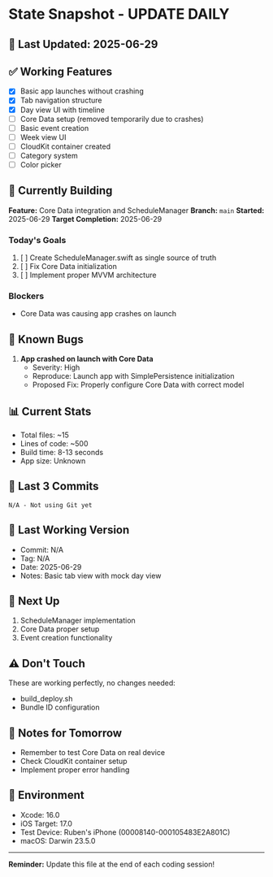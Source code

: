 # State Snapshot - UPDATE DAILY

## 📅 Last Updated: 2025-06-29

## ✅ Working Features
- [x] Basic app launches without crashing
- [x] Tab navigation structure
- [x] Day view UI with timeline
- [ ] Core Data setup (removed temporarily due to crashes)
- [ ] Basic event creation
- [ ] Week view UI
- [ ] CloudKit container created
- [ ] Category system
- [ ] Color picker

## 🚧 Currently Building
**Feature:** Core Data integration and ScheduleManager
**Branch:** `main`
**Started:** 2025-06-29
**Target Completion:** 2025-06-29

### Today's Goals
1. [ ] Create ScheduleManager.swift as single source of truth
2. [ ] Fix Core Data initialization
3. [ ] Implement proper MVVM architecture

### Blockers
- Core Data was causing app crashes on launch

## 🐛 Known Bugs
1. **App crashed on launch with Core Data**
   - Severity: High
   - Reproduce: Launch app with SimplePersistence initialization
   - Proposed Fix: Properly configure Core Data with correct model

## 📊 Current Stats
- Total files: ~15
- Lines of code: ~500
- Build time: 8-13 seconds
- App size: Unknown

## 🔄 Last 3 Commits
```
N/A - Not using Git yet
```

## 💾 Last Working Version
- Commit: N/A
- Tag: N/A
- Date: 2025-06-29
- Notes: Basic tab view with mock day view

## 🎯 Next Up
1. ScheduleManager implementation
2. Core Data proper setup
3. Event creation functionality

## ⚠️ Don't Touch
These are working perfectly, no changes needed:
- build_deploy.sh
- Bundle ID configuration

## 📝 Notes for Tomorrow
- Remember to test Core Data on real device
- Check CloudKit container setup
- Implement proper error handling

## 🔧 Environment
- Xcode: 16.0
- iOS Target: 17.0
- Test Device: Ruben's iPhone (00008140-000105483E2A801C)
- macOS: Darwin 23.5.0

---
**Reminder:** Update this file at the end of each coding session!